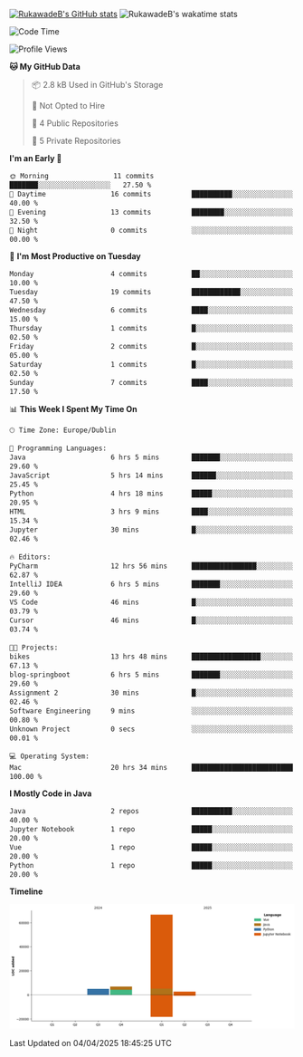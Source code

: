 
[![RukawadeB's GitHub stats](https://github-readme-stats.vercel.app/api?username=RukawadeB&hide=prs&show_icons=true&theme=omni)](https://github.com/anuraghazra/github-readme-stats)
![RukawadeB's wakatime stats](https://github-readme-stats.vercel.app/api/wakatime?username=RukawadeB)

<!--START_SECTION:waka-->
![Code Time](http://img.shields.io/badge/Code%20Time-389%20hrs%2015%20mins-blue)

![Profile Views](http://img.shields.io/badge/Profile%20Views-12-blue)

**🐱 My GitHub Data** 

> 📦 2.8 kB Used in GitHub's Storage 
 > 
> 🚫 Not Opted to Hire
 > 
> 📜 4 Public Repositories 
 > 
> 🔑 5 Private Repositories 
 > 
**I'm an Early 🐤** 

```text
🌞 Morning                11 commits          ███████░░░░░░░░░░░░░░░░░░   27.50 % 
🌆 Daytime                16 commits          ██████████░░░░░░░░░░░░░░░   40.00 % 
🌃 Evening                13 commits          ████████░░░░░░░░░░░░░░░░░   32.50 % 
🌙 Night                  0 commits           ░░░░░░░░░░░░░░░░░░░░░░░░░   00.00 % 
```
📅 **I'm Most Productive on Tuesday** 

```text
Monday                   4 commits           ██░░░░░░░░░░░░░░░░░░░░░░░   10.00 % 
Tuesday                  19 commits          ████████████░░░░░░░░░░░░░   47.50 % 
Wednesday                6 commits           ████░░░░░░░░░░░░░░░░░░░░░   15.00 % 
Thursday                 1 commits           █░░░░░░░░░░░░░░░░░░░░░░░░   02.50 % 
Friday                   2 commits           █░░░░░░░░░░░░░░░░░░░░░░░░   05.00 % 
Saturday                 1 commits           █░░░░░░░░░░░░░░░░░░░░░░░░   02.50 % 
Sunday                   7 commits           ████░░░░░░░░░░░░░░░░░░░░░   17.50 % 
```


📊 **This Week I Spent My Time On** 

```text
🕑︎ Time Zone: Europe/Dublin

💬 Programming Languages: 
Java                     6 hrs 5 mins        ███████░░░░░░░░░░░░░░░░░░   29.60 % 
JavaScript               5 hrs 14 mins       ██████░░░░░░░░░░░░░░░░░░░   25.45 % 
Python                   4 hrs 18 mins       █████░░░░░░░░░░░░░░░░░░░░   20.95 % 
HTML                     3 hrs 9 mins        ████░░░░░░░░░░░░░░░░░░░░░   15.34 % 
Jupyter                  30 mins             █░░░░░░░░░░░░░░░░░░░░░░░░   02.46 % 

🔥 Editors: 
PyCharm                  12 hrs 56 mins      ████████████████░░░░░░░░░   62.87 % 
IntelliJ IDEA            6 hrs 5 mins        ███████░░░░░░░░░░░░░░░░░░   29.60 % 
VS Code                  46 mins             █░░░░░░░░░░░░░░░░░░░░░░░░   03.79 % 
Cursor                   46 mins             █░░░░░░░░░░░░░░░░░░░░░░░░   03.74 % 

🐱‍💻 Projects: 
bikes                    13 hrs 48 mins      █████████████████░░░░░░░░   67.13 % 
blog-springboot          6 hrs 5 mins        ███████░░░░░░░░░░░░░░░░░░   29.60 % 
Assignment 2             30 mins             █░░░░░░░░░░░░░░░░░░░░░░░░   02.46 % 
Software Engineering     9 mins              ░░░░░░░░░░░░░░░░░░░░░░░░░   00.80 % 
Unknown Project          0 secs              ░░░░░░░░░░░░░░░░░░░░░░░░░   00.01 % 

💻 Operating System: 
Mac                      20 hrs 34 mins      █████████████████████████   100.00 % 
```

**I Mostly Code in Java** 

```text
Java                     2 repos             ██████████░░░░░░░░░░░░░░░   40.00 % 
Jupyter Notebook         1 repo              █████░░░░░░░░░░░░░░░░░░░░   20.00 % 
Vue                      1 repo              █████░░░░░░░░░░░░░░░░░░░░   20.00 % 
Python                   1 repo              █████░░░░░░░░░░░░░░░░░░░░   20.00 % 
```



**Timeline**

![Lines of Code chart](https://raw.githubusercontent.com/RukawadeB/RukawadeB/main/assets/bar_graph.png)


 Last Updated on 04/04/2025 18:45:25 UTC
<!--END_SECTION:waka-->



